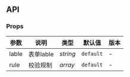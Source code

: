 ## API

### Props

| 参数 | 说明 | 类型 | 默认值 | 版本 |
|------|------|------|------|------|
| lable | 表单lable | *string* | `default` | - |
| rule | 校验规制 | *array* | `default` | - |

